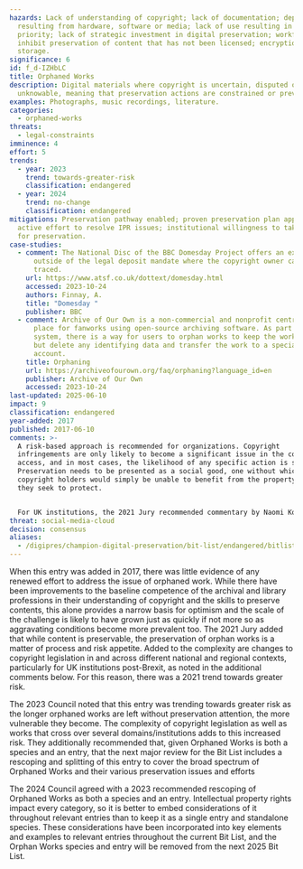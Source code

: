 ```yaml
---
hazards: Lack of understanding of copyright; lack of documentation; dependencies
  resulting from hardware, software or media; lack of use resulting in lack of
  priority; lack of strategic investment in digital preservation; workflows that
  inhibit preservation of content that has not been licensed; encryption; poor
  storage.
significance: 6
id: f_d-IZHbLC
title: Orphaned Works
description: Digital materials where copyright is uncertain, disputed or
  unknowable, meaning that preservation actions are constrained or prevented.
examples: Photographs, music recordings, literature.
categories:
  - orphaned-works
threats:
  - legal-constraints
imminence: 4
effort: 5
trends:
  - year: 2023
    trend: towards-greater-risk
    classification: endangered
  - year: 2024
    trend: no-change
    classification: endangered
mitigations: Preservation pathway enabled; proven preservation plan applied;
  active effort to resolve IPR issues; institutional willingness to take risks
  for preservation.
case-studies:
  - comment: The National Disc of the BBC Domesday Project offers an example of loss
      outside of the legal deposit mandate where the copyright owner cannot be
      traced.
    url: https://www.atsf.co.uk/dottext/domesday.html
    accessed: 2023-10-24
    authors: Finnay, A.
    title: "Domesday "
    publisher: BBC
  - comment: Archive of Our Own is a non-commercial and nonprofit central hosting
      place for fanworks using open-source archiving software. As part of their
      system, there is a way for users to orphan works to keep the work active
      but delete any identifying data and transfer the work to a special
      account.
    title: Orphaning
    url: https://archiveofourown.org/faq/orphaning?language_id=en
    publisher: Archive of Our Own
    accessed: 2023-10-24
last-updated: 2025-06-10
impact: 9
classification: endangered
year-added: 2017
published: 2017-06-10
comments: >-
  A risk-based approach is recommended for organizations. Copyright
  infringements are only likely to become a significant issue in the context of
  access, and in most cases, the likelihood of any specific action is small.
  Preservation needs to be presented as a social good, one without which
  copyright holders would simply be unable to benefit from the property rights
  they seek to protect.


  For UK institutions, the 2021 Jury recommended commentary by Naomi Korn on the status of orphan works and the impact of Brexit – that UK institutions are no longer able to make use of the EU Orphan Works Directive and the alternative Orphan Works Licensing Scheme is costly*.* A list of resources is available at [](<>)[https://naomikorn.com/resources/](<>). For those in the UK, there is also the UK Copyright and Creative Economy Centre (CREATe) for resources on orphan works and copyright more broadly at [](<>)[https://www.create.ac.uk/resources/](<>).
threat: social-media-cloud
decision: consensus
aliases:
  - /digipres/champion-digital-preservation/bit-list/endangered/bitlist-orphaned-works
---
```

When this entry was added in 2017, there was little evidence of any renewed effort to address the issue of orphaned work. While there have been improvements to the baseline competence of the archival and library professions in their understanding of copyright and the skills to preserve contents, this alone provides a narrow basis for optimism and the scale of the challenge is likely to have grown just as quickly if not more so as aggravating conditions become more prevalent too. The 2021 Jury added that while content is preservable, the preservation of orphan works is a matter of process and risk appetite. Added to the complexity are changes to copyright legislation in and across different national and regional contexts, particularly for UK institutions post-Brexit, as noted in the additional comments below. For this reason, there was a 2021 trend towards greater risk.

The 2023 Council noted that this entry was trending towards greater risk as the longer orphaned works are left without preservation attention, the more vulnerable they become. The complexity of copyright legislation as well as works that cross over several domains/institutions adds to this increased risk. They additionally recommended that, given Orphaned Works is both a species and an entry, that the next major review for the Bit List includes a rescoping and splitting of this entry to cover the broad spectrum of Orphaned Works and their various preservation issues and efforts

The 2024 Council agreed with a 2023 recommended rescoping of Orphaned Works as both a species and an entry. Intellectual property rights impact every category, so it is better to embed considerations of it throughout relevant entries than to keep it as a single entry and standalone species. These considerations have been incorporated into key elements and examples to relevant entries throughout the current Bit List, and the Orphan Works species and entry will be removed from the next 2025 Bit List.
